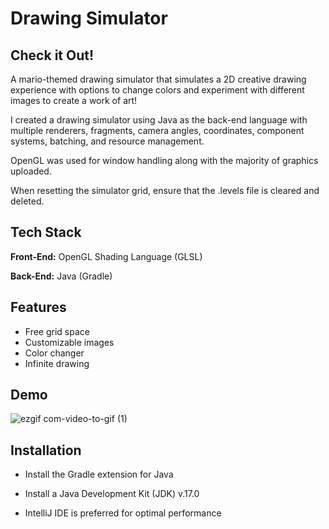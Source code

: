 
# Drawing Simulator



## Check it Out!
A mario-themed drawing simulator that simulates a 2D creative drawing experience with options to change colors and experiment with different images to create a work of art!

I created a drawing simulator using Java as the back-end language with multiple renderers, fragments, camera angles, coordinates, component systems, batching, and resource management. 

OpenGL was used for window handling along with the majority of graphics uploaded.

When resetting the simulator grid, ensure that the .levels file is cleared and deleted.
## Tech Stack

**Front-End:** OpenGL Shading Language (GLSL)

**Back-End:** Java (Gradle)


## Features

- Free grid space
- Customizable images
- Color changer   
- Infinite drawing


## Demo
![ezgif com-video-to-gif (1)](https://github.com/UddamB/Drawing-Simulator/assets/89602764/2d989272-5537-41e7-9145-929e54e654ec)

## Installation

- Install the Gradle extension for Java 

- Install a Java Development Kit (JDK) v.17.0

- IntelliJ IDE is preferred for optimal performance
